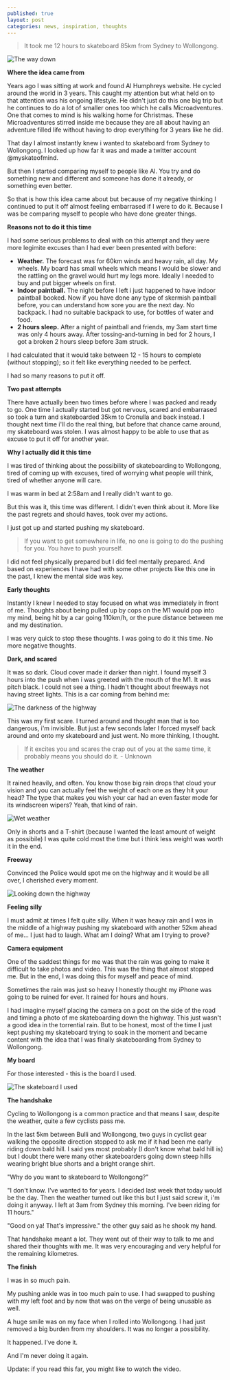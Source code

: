```yaml
---
published: true
layout: post
categories: news, inspiration, thoughts
---
```


> It took me 12 hours to skateboard 85km from Sydney to Wollongong.

![The way down](https://cloud.githubusercontent.com/assets/1730420/6815943/b5c30826-d2e0-11e4-8261-e24b29d5cef9.jpg) 

**Where the idea came from**

Years ago I was sitting at work and found Al Humphreys website. He cycled around the world in 3 years. This caught my attention but what held on to that attention was his ongoing lifestyle. He didn't just do this one big trip but he continues to do a lot of smaller ones too which he calls Microadventures. One that comes to mind is his walking home for Christmas. These Microadventures stirred inside me because they are all about having an adventure filled life without having to drop everything for 3 years like he did.

That day I almost instantly knew i wanted to skateboard from Sydney to Wollongong. I looked up how far it was and made a twitter account @myskateofmind.

But then I started comparing myself to people like Al. You try and do something new and different and someone has done it already, or something even better.

So that is how this idea came about but because of my negative thinking I continued to put it off almost feeling embarrased if I were to do it. Because I was be comparing myself to people who have done greater things.

**Reasons not to do it this time**

I had some serious problems to deal with on this attempt and they were more legimite excuses than I had ever been presented with before:

+ **Weather.** The forecast was for 60km winds and heavy rain, all day.
My wheels. My board has small wheels which means I would be slower and the rattling on the gravel would hurt my legs more. Ideally I needed to buy and put bigger wheels on first.
+ **Indoor paintball.** The night before I left i just happened to have indoor paintball booked. Now if you have done any type of skermish paintball before, you can understand how sore you are the next day.
No backpack. I had no suitable backpack to use, for bottles of water and food.
+ **2 hours sleep.** After a night of paintball and friends, my 3am start time was only 4 hours away. After tossing-and-turning in bed for 2 hours, I got a broken 2 hours sleep before 3am struck.

I had calculated that it would take between 12 - 15 hours to complete (without stopping); so it felt like everything needed to be perfect.

I had so many reasons to put it off.

**Two past attempts**

There have actually been two times before where I was packed and ready to go. One time I actually started but got nervous, scared and embarrased so took a turn and skateboarded 35km to Cronulla and back instead. I thought next time i'll do the real thing, but before that chance came around, my skateboard was stolen. I was almost happy to be able to use that as excuse to put it off for another year.

**Why I actually did it this time**

I was tired of thinking about the possibility of skateboarding to Wollongong, tired of coming up with excuses, tired of worrying what people will think, tired of whether anyone will care.

I was warm in bed at 2:58am and I really didn't want to go.

But this was it, this time was different. I didn't even think about it. More like the past regrets and should haves, took over my actions.

I just got up and started pushing my skateboard.

> If you want to get somewhere in life, no one is going to do the pushing for you. You have to push yourself.

I did not feel physically prepared but I did feel mentally prepared. And based on experiences I have had with some other projects like this one in the past, I knew the mental side was key.

**Early thoughts**

Instantly I knew I needed to stay focused on what was immediately in front of me. Thoughts about being pulled up by cops on the M1 would pop into my mind, being hit by a car going 110km/h, or the pure distance between me and my destination.

I was very quick to stop these thoughts. I was going to do it this time. No more negative thoughts.

**Dark, and scared**

It was so dark. Cloud cover made it darker than night. I found myself 3 hours into the push when i was greeted with the mouth of the M1. It was pitch black. I could not see a thing. I hadn't thought about freeways not having street lights. This is a car coming from behind me:

![The darkness of the highway](https://cloud.githubusercontent.com/assets/1730420/6815942/b5c2765e-d2e0-11e4-97e6-082bece3042e.jpg) 

This was my first scare. I turned around and thought man that is too dangerous, i'm invisible. But just a few seconds later I forced myself back around and onto my skateboard and just went. No more thinking, I thought.

> If it excites you and scares the crap out of you at the same time,
it probably means you should do it. - Unknown

**The weather**

It rained heavily, and often. You know those big rain drops that cloud your vision and you can actually feel the weight of each one as they hit your head? The type that makes you wish your car had an even faster mode for its windscreen wipers? Yeah, that kind of rain.

![Wet weather](https://cloud.githubusercontent.com/assets/1730420/6815944/b5c6049a-d2e0-11e4-8d5e-d8668a575a48.jpg) 

Only in shorts and a T-shirt (because I wanted the least amount of weight as possibile) I was quite cold most the time but i think less weight was worth it in the end.

**Freeway**

Convinced the Police would spot me on the highway and it would be all over, I cherished every moment.

![Looking down the highway](https://cloud.githubusercontent.com/assets/1730420/6815945/b5c8f736-d2e0-11e4-8750-d89d6694f91b.jpg) 

**Feeling silly**

I must admit at times I felt quite silly. When it was heavy rain and I was in the middle of a highway pushing my skateboard with another 52km ahead of me... I just had to laugh. What am I doing? What am I trying to prove?

**Camera equipment**

One of the saddest things for me was that the rain was going to make it difficult to take photos and video. This was the thing that almost stopped me. But in the end, I was doing this for myself and peace of mind.

Sometimes the rain was just so heavy I honestly thought my iPhone was going to be ruined for ever. It rained for hours and hours.

I had imagine myself placing the camera on a post on the side of the road and timing a photo of me skateboarding down the highway. This just wasn't a good idea in the torrential rain. But to be honest, most of the time I just kept pushing my skateboard trying to soak in the moment and became content with the idea that I was finally skateboarding from Sydney to Wollongong.

**My board**

For those interested - this is the board I used.


![The skateboard I used](https://cloud.githubusercontent.com/assets/1730420/6815941/b5bd73c0-d2e0-11e4-95ee-73e6fdd6ed00.jpg) 

**The handshake**

Cycling to Wollongong is a common practice and that means I saw, despite the weather, quite a few cyclists pass me.

In the last 5km between Bulli and Wollongong, two guys in cyclist gear walking the opposite direction stopped to ask me if it had been me early riding down bald hill. I said yes most probably (I don't know what bald hill is) but I doubt there were many other skateboarders going down steep hills wearing bright blue shorts and a bright orange shirt.

"Why do you want to skateboard to Wollongong?"

"I don't know. I've wanted to for years. I decided last week that today would be the day. Then the weather turned out like this but I just said screw it, i'm doing it anyway. I left at 3am from Sydney this morning. I've been riding for 11 hours."

"Good on ya! That's impressive." the other guy said as he shook my hand.

That handshake meant a lot. They went out of their way to talk to me and shared their thoughts with me. It was very encouraging and very helpful for the remaining kilometres.

**The finish**

I was in so much pain.

My pushing ankle was in too much pain to use. I had swapped to pushing with my left foot and by now that was on the verge of being unusable as well.

A huge smile was on my face when I rolled into Wollongong. I had just removed a big burden from my shoulders. It was no longer a possibility.

It happened. I've done it.


And I'm never doing it again.



Update: if you read this far, you might like to watch the video.
